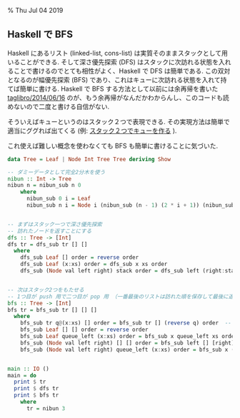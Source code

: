% Thu Jul 04 2019

## Haskell で BFS

Haskell にあるリスト (linked-list, cons-list) は実質そのままスタックとして用いることができる.
そして深さ優先探索 (DFS) はスタックに次訪れる状態を入れることで書けるのでとても相性がよく、Haskell で DFS は簡単である.
この双対となるのが幅優先探索 (BFS) であり、これはキューに次訪れる状態を入れて持てば簡単に書ける.
Haskell で BFS する方法として以前には余再帰を書いた
[taglibro/2014/06/16](http://cympfh.cc/taglibro/2014/06/16.html)
のが、もう余再帰がなんだかわからんし、このコードも読めないので二度と書ける自信がない.

そういえばキューというのはスタック２つで表現できる.
その実現方法は簡単で適当にググれば出てくる
(例: [スタック２つでキューを作る](https://qiita.com/Yuki-Inoue/items/e85175e5fe4634befe66) ).

これ使えば難しい概念を使わなくても BFS も簡単に書けることに気づいた.

```haskell
data Tree = Leaf | Node Int Tree Tree deriving Show

-- ダミーデータとして完全2分木を使う
nibun :: Int -> Tree
nibun n = nibun_sub n 0
    where
      nibun_sub 0 i = Leaf
      nibun_sub n i = Node i (nibun_sub (n - 1) (2 * i + 1)) (nibun_sub (n - 1) (2 * i + 2))


-- まずはスタック一つで深さ優先探索
-- 訪れたノードを返すことにする
dfs :: Tree -> [Int]
dfs tr = dfs_sub tr [] []
  where
    dfs_sub Leaf [] order = reverse order
    dfs_sub Leaf (x:xs) order = dfs_sub x xs order
    dfs_sub (Node val left right) stack order = dfs_sub left (right:stack) (val:order)


-- 次はスタック2つをもたせる
-- 1つ目が push 用で二つ目が pop 用 （一番最後のリストは訪れた順を保存して最後に返す用）
bfs :: Tree -> [Int]
bfs tr = bfs_sub tr [] [] []
  where
    bfs_sub tr q@(x:xs) [] order = bfs_sub tr [] (reverse q) order  -- queue
    bfs_sub Leaf [] [] order = reverse order
    bfs_sub Leaf queue_left (x:xs) order = bfs_sub x queue_left xs order
    bfs_sub (Node val left right) [] [] order = bfs_sub left [] [right] (val:order)
    bfs_sub (Node val left right) queue_left (x:xs) order = bfs_sub x (left:right:queue_left) xs (val:order)


main :: IO ()
main = do
  print $ tr
  print $ dfs tr
  print $ bfs tr
    where
      tr = nibun 3
```
